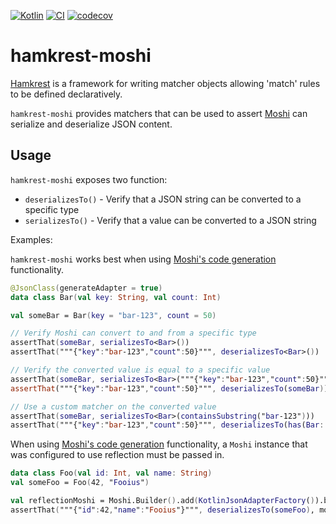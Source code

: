 [![Kotlin](https://img.shields.io/badge/kotlin-1.9.25-blue.svg)](http://kotlinlang.org)
[![CI](https://github.com/plannigan/hamkrest-moshi/actions/workflows/main.yaml/badge.svg?branch=main)](https://github.com/plannigan/hamkrest-moshi/actions/workflows/main.yaml)
[![codecov](https://codecov.io/gh/plannigan/hamkrest-moshi/branch/main/graph/badge.svg)](https://codecov.io/gh/plannigan/hamkrest-moshi)

# hamkrest-moshi

[Hamkrest][hamkrest] is a framework for writing matcher objects allowing 'match' rules to be defined declaratively. 

`hamkrest-moshi` provides matchers that can be used to assert [Moshi][moshi] can serialize and deserialize JSON content.

## Usage

`hamkrest-moshi` exposes two function:

* `deserializesTo()` - Verify that a JSON string can be converted to a specific type
* `serializesTo()` - Verify that a value can be converted to a JSON string

Examples:

`hamkrest-moshi` works best when using [Moshi's code generation][moshi-codegen] functionality.

```kotlin
@JsonClass(generateAdapter = true)
data class Bar(val key: String, val count: Int)

val someBar = Bar(key = "bar-123", count = 50)

// Verify Moshi can convert to and from a specific type
assertThat(someBar, serializesTo<Bar>())
assertThat("""{"key":"bar-123","count":50}""", deserializesTo<Bar>())

// Verify the converted value is equal to a specific value
assertThat(someBar, serializesTo<Bar>("""{"key":"bar-123","count":50}"""))
assertThat("""{"key":"bar-123","count":50}""", deserializesTo(someBar))

// Use a custom matcher on the converted value
assertThat(someBar, serializesTo<Bar>(containsSubstring("bar-123")))
assertThat("""{"key":"bar-123","count":50}""", deserializesTo(has(Bar::key, !isEmptyString)))
```

When using [Moshi's code generation][moshi-codegen] functionality, a `Moshi` instance that was configured to use
reflection must be passed in.

```kotlin
data class Foo(val id: Int, val name: String)
val someFoo = Foo(42, "Fooius")

val reflectionMoshi = Moshi.Builder().add(KotlinJsonAdapterFactory()).build()
assertThat("""{"id":42,"name":"Fooius"}""", deserializesTo(someFoo), moshi = reflectionMoshi)
```

[hamkrest]: https://github.com/npryce/hamkrest
[moshi]: https://github.com/square/moshi/
[moshi-codegen]: https://github.com/square/moshi/#codegen
[moshi-reflection]: https://github.com/square/moshi/#reflection
